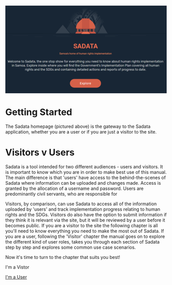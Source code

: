 ![](/assets/Explore.png)

# Getting Started

The Sadata homepage \(pictured above\) is the gateway to the Sadata application, whether you are a user or if you are just a visitor to the site. 

# Visitors v Users 

Sadata is a tool intended for two different audiences - users and visitors. It is important to know which you are in order to make best use of this manual. The main difference is that  'users' have access to the behind-the-scenes of Sadata where information can be uploaded and changes made. Access is granted by the allocation of a username and password. Users are predominantly civil servants, who are responsible for

Visitors, by comparison, can use Sadata to access all of the information uploaded by 'users' and track implementation progress relating to human rights and the SDGs. Visitors do also have the option to submit information if they think it is relevant via the site, but it will be reviewed by a user before it becomes public. If you are a visitor to the site the following chapter is all you'll need to know everything you need to make the most out of Sadata. If you are a user, following the 'Visitor' chapter the manual goes on to explore the different kind of user roles, takes you through each section of Sadata step by step and explores some common use case scenarios. 

Now it's time to turn to the chapter that suits you best! 

I'm a Vistor

[I'm a User](/users-and-roles/registration.md)

